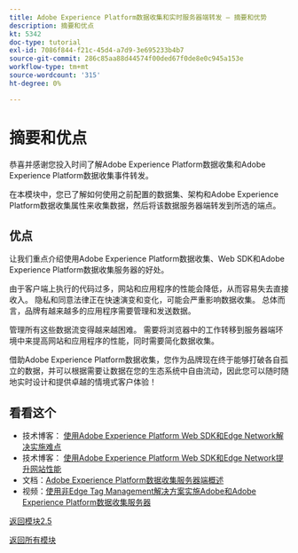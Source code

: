 ```yaml
---
title: Adobe Experience Platform数据收集和实时服务器端转发 — 摘要和优势
description: 摘要和优点
kt: 5342
doc-type: tutorial
exl-id: 7086f844-f21c-45d4-a7d9-3e695233b4b7
source-git-commit: 286c85aa88d44574f00ded67f0de8e0c945a153e
workflow-type: tm+mt
source-wordcount: '315'
ht-degree: 0%

---
```


# 摘要和优点

恭喜并感谢您投入时间了解Adobe Experience Platform数据收集和Adobe Experience Platform数据收集事件转发。

在本模块中，您已了解如何使用之前配置的数据集、架构和Adobe Experience Platform数据收集属性来收集数据，然后将该数据服务器端转发到所选的端点。

## 优点

让我们重点介绍使用Adobe Experience Platform数据收集、Web SDK和Adobe Experience Platform数据收集服务器的好处。

由于客户端上执行的代码过多，网站和应用程序的性能会降低，从而容易失去直接收入。 隐私和同意法律正在快速演变和变化，可能会严重影响数据收集。 总体而言，品牌有越来越多的应用程序需要管理和发送数据。

管理所有这些数据流变得越来越困难。 需要将浏览器中的工作转移到服务器端环境中来提高网站和应用程序的性能，同时需要简化数据收集。

借助Adobe Experience Platform数据收集，您作为品牌现在终于能够打破各自孤立的数据，并可以根据需要让数据在您的生态系统中自由流动，因此您可以随时随地实时设计和提供卓越的情境式客户体验！

## 看看这个

- 技术博客： [使用Adobe Experience Platform Web SDK和Edge Network解决实施难点](https://medium.com/adobetech/solving-implementation-pain-points-with-adobe-experience-platform-web-sdk-and-edge-network-880b635e6819)
- 技术博客： [使用Adobe Experience Platform Web SDK和Edge Network提升网站性能](https://medium.com/adobetech/boosting-website-performance-with-adobe-experience-platform-web-sdk-and-edge-network-329fcf70fdf9)
- 文档：[Adobe Experience Platform数据收集服务器端概述](https://experienceleague.adobe.com/docs/experience-platform/tags/event-forwarding/overview.html?lang=en#server-side-info)
- 视频：[使用非Edge Tag Management解决方案实施Adobe和Adobe Experience Platform数据收集服务器](https://video.tv.adobe.com/v/331986?quality=12&learn=on&enablevpops)

[返回模块2.5](./aep-data-collection-ssf.md)

[返回所有模块](./../../../overview.md)
